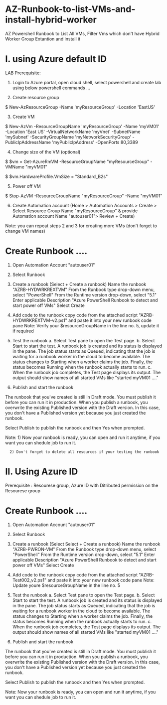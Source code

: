 # AZ-Runbook-to-list-VMs-and-install-hybrid-worker

AZ Powershell Runbook to List All VMs, Filter Vms which don't have Hybrid Worker Group Extantion and install it

# I. using Azure default ID
LAB Prerequisite:

1. Login to Azure portal, open cloud shell, select powershell and create lab using below powershell commands ...

2. Create resource group

$ New-AzResourceGroup -Name 'myResourceGroup' -Location 'EastUS'

3. Create VM

$ New-AzVm -ResourceGroupName 'myResourceGroup' -Name 'myVM01' -Location 'East US' -VirtualNetworkName 'myVnet' -SubnetName 'mySubnet' -SecurityGroupName 'myNetworkSecurityGroup' -PublicIpAddressName 'myPublicIpAddress' -OpenPorts 80,3389

4. Change size of the VM (optional)

$ $vm = Get-AzureRmVM -ResourceGroupName "myResourceGroup" -VMName "myVM01"

$ $vm.HardwareProfile.VmSize = "Standard_B2s"

5. Power off VM

$ Stop-AzVM -ResourceGroupName "myResourceGroup" -Name "myVM01"

6. Create Automation account (Home > Automation Accounts > Create > Select Resource Group Name "myResourceGroup" & provide Automation account Name "autouser01"> Review + Create)

Note: you can repeat steps 2 and 3 for creating more VMs (don't forget to change VM names)

# Create Runbook ....
1. Open Automation Account "autouser01"

2. Select Runbook

3. Create a runbook (Select + Create a runbook) Name the runbook "AZRB-HYDWRKREXTVM" From the Runbook type drop-down menu, select "PowerShell" From the Runtime version drop-down, select "5.1" Enter applicable Description "Azure PowerShell Runbook to detect and start power off VMs" Select Create

4. Add code to the runbook copy code from the attached script "AZRB-HYDWRKREXTVM-v2.ps1" and paste it into your new runbook code pane Note: Verify your $resourceGroupName in the line no. 5, update it if required

5. Test the runbook a. Select Test pane to open the Test page. b. Select Start to start the test. A runbook job is created and its status is displayed in the pane. The job status starts as Queued, indicating that the job is waiting for a runbook worker in the cloud to become available. The status changes to Starting when a worker claims the job. Finally, the status becomes Running when the runbook actually starts to run. c. When the runbook job completes, the Test page displays its output. The output should show names of all started VMs like "started myVM01 ...."

6. Publish and start the runbook

The runbook that you've created is still in Draft mode. You must publish it before you can run it in production. When you publish a runbook, you overwrite the existing Published version with the Draft version. In this case, you don't have a Published version yet because you just created the runbook.

Select Publish to publish the runbook and then Yes when prompted.

Note: 1) Now your runbook is ready, you can open and run it anytime, if you want you can shedule job to run it.

      2) Don't forget to delete all resources if your testing the runbook

# II. Using Azure ID
Prerequisite : Resourese group, Azure ID with Ditributed permission on the Resourese group

# Create Runbook ....
1. Open Automation Account "autouser01"

2. Select Runbook

3. Create a runbook (Select Select + Create a runbook) Name the runbook "AZRB-PWRON-VM" From the Runbook type drop-down menu, select "PowerShell" From the Runtime version drop-down, select "5.1" Enter applicable Description "Azure PowerShell Runbook to detect and start power off VMs" Select Create

4. Add code to the runbook copy code from the attached script "AZRB-Test002_v2.ps1" and paste it into your new runbook code pane Note: Update youre $resourceGroupName in the line no. 5

5. Test the runbook a. Select Test pane to open the Test page. b. Select Start to start the test. A runbook job is created and its status is displayed in the pane. The job status starts as Queued, indicating that the job is waiting for a runbook worker in the cloud to become available. The status changes to Starting when a worker claims the job. Finally, the status becomes Running when the runbook actually starts to run. c. When the runbook job completes, the Test page displays its output. The output should show names of all started VMs like "started myVM01 ...."

6. Publish and start the runbook

The runbook that you've created is still in Draft mode. You must publish it before you can run it in production. When you publish a runbook, you overwrite the existing Published version with the Draft version. In this case, you don't have a Published version yet because you just created the runbook.

Select Publish to publish the runbook and then Yes when prompted.

Note: Now your runbook is ready, you can open and run it anytime, if you want you can shedule job to run it.
